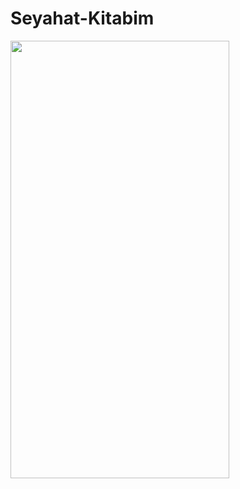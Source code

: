 # Seyahat-Kitabim

<img src="https://media.giphy.com/media/Twflmyc8ltvCK0pZjD/giphy.gif" width=350 height=700 >

